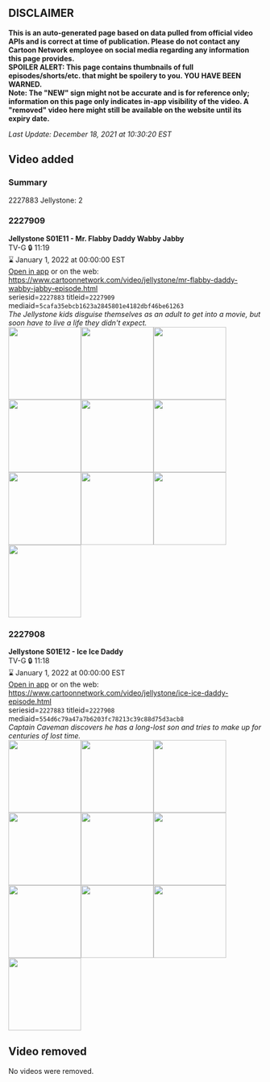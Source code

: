 ## DISCLAIMER
**This is an auto-generated page based on data pulled from official video APIs and is correct at time of publication. Please do not contact any Cartoon Network employee on social media regarding any information this page provides.**  
**SPOILER ALERT: This page contains thumbnails of full episodes/shorts/etc. that might be spoilery to you. YOU HAVE BEEN WARNED.**  
**Note: The "NEW" sign might not be accurate and is for reference only; information on this page only indicates in-app visibility of the video. A "removed" video here might still be available on the website until its expiry date.**  

_Last Update: December 18, 2021 at 10:30:20 EST_
## Video added
### Summary
2227883 Jellystone: 2  
### 2227909
**Jellystone S01E11 - Mr. Flabby Daddy Wabby Jabby**  
TV-G 🔒 11:19  
⌛ January 1, 2022 at 00:00:00 EST  
[Open in app](https://cnvideo.sercomkc.org/redirector.html?type=cnapp&seriesid=2227883&titleid=2227909&mediaid=5cafa35ebcb1623a2845801e4182dbf46be61263) or on the web: https://www.cartoonnetwork.com/video/jellystone/mr-flabby-daddy-wabby-jabby-episode.html  
seriesid=`2227883` titleid=`2227909` mediaid=`5cafa35ebcb1623a2845801e4182dbf46be61263`  
_The Jellystone kids disguise themselves as an adult to get into a movie, but soon have to live a life they didn't expect._  
<a href="https://s3.amazonaws.com/cartoonorchestrator/2227909_001_1280x720.jpg"><img src="https://s3.amazonaws.com/cartoonorchestrator/2227909_001_640x360.jpg" height="144px" /></a><a href="https://s3.amazonaws.com/cartoonorchestrator/2227909_002_1280x720.jpg"><img src="https://s3.amazonaws.com/cartoonorchestrator/2227909_002_640x360.jpg" height="144px" /></a><a href="https://s3.amazonaws.com/cartoonorchestrator/2227909_003_1280x720.jpg"><img src="https://s3.amazonaws.com/cartoonorchestrator/2227909_003_640x360.jpg" height="144px" /></a><a href="https://s3.amazonaws.com/cartoonorchestrator/2227909_004_1280x720.jpg"><img src="https://s3.amazonaws.com/cartoonorchestrator/2227909_004_640x360.jpg" height="144px" /></a><a href="https://s3.amazonaws.com/cartoonorchestrator/2227909_005_1280x720.jpg"><img src="https://s3.amazonaws.com/cartoonorchestrator/2227909_005_640x360.jpg" height="144px" /></a><a href="https://s3.amazonaws.com/cartoonorchestrator/2227909_006_1280x720.jpg"><img src="https://s3.amazonaws.com/cartoonorchestrator/2227909_006_640x360.jpg" height="144px" /></a><a href="https://s3.amazonaws.com/cartoonorchestrator/2227909_007_1280x720.jpg"><img src="https://s3.amazonaws.com/cartoonorchestrator/2227909_007_640x360.jpg" height="144px" /></a><a href="https://s3.amazonaws.com/cartoonorchestrator/2227909_008_1280x720.jpg"><img src="https://s3.amazonaws.com/cartoonorchestrator/2227909_008_640x360.jpg" height="144px" /></a><a href="https://s3.amazonaws.com/cartoonorchestrator/2227909_009_1280x720.jpg"><img src="https://s3.amazonaws.com/cartoonorchestrator/2227909_009_640x360.jpg" height="144px" /></a><a href="https://s3.amazonaws.com/cartoonorchestrator/2227909_010_1280x720.jpg"><img src="https://s3.amazonaws.com/cartoonorchestrator/2227909_010_640x360.jpg" height="144px" /></a>
### 2227908
**Jellystone S01E12 - Ice Ice Daddy**  
TV-G 🔒 11:18  
⌛ January 1, 2022 at 00:00:00 EST  
[Open in app](https://cnvideo.sercomkc.org/redirector.html?type=cnapp&seriesid=2227883&titleid=2227908&mediaid=554d6c79a47a7b6203fc78213c39c88d75d3acb8) or on the web: https://www.cartoonnetwork.com/video/jellystone/ice-ice-daddy-episode.html  
seriesid=`2227883` titleid=`2227908` mediaid=`554d6c79a47a7b6203fc78213c39c88d75d3acb8`  
_Captain Caveman discovers he has a long-lost son and tries to make up for centuries of lost time._  
<a href="https://s3.amazonaws.com/cartoonorchestrator/2227908_001_1280x720.jpg"><img src="https://s3.amazonaws.com/cartoonorchestrator/2227908_001_640x360.jpg" height="144px" /></a><a href="https://s3.amazonaws.com/cartoonorchestrator/2227908_002_1280x720.jpg"><img src="https://s3.amazonaws.com/cartoonorchestrator/2227908_002_640x360.jpg" height="144px" /></a><a href="https://s3.amazonaws.com/cartoonorchestrator/2227908_003_1280x720.jpg"><img src="https://s3.amazonaws.com/cartoonorchestrator/2227908_003_640x360.jpg" height="144px" /></a><a href="https://s3.amazonaws.com/cartoonorchestrator/2227908_004_1280x720.jpg"><img src="https://s3.amazonaws.com/cartoonorchestrator/2227908_004_640x360.jpg" height="144px" /></a><a href="https://s3.amazonaws.com/cartoonorchestrator/2227908_005_1280x720.jpg"><img src="https://s3.amazonaws.com/cartoonorchestrator/2227908_005_640x360.jpg" height="144px" /></a><a href="https://s3.amazonaws.com/cartoonorchestrator/2227908_006_1280x720.jpg"><img src="https://s3.amazonaws.com/cartoonorchestrator/2227908_006_640x360.jpg" height="144px" /></a><a href="https://s3.amazonaws.com/cartoonorchestrator/2227908_007_1280x720.jpg"><img src="https://s3.amazonaws.com/cartoonorchestrator/2227908_007_640x360.jpg" height="144px" /></a><a href="https://s3.amazonaws.com/cartoonorchestrator/2227908_008_1280x720.jpg"><img src="https://s3.amazonaws.com/cartoonorchestrator/2227908_008_640x360.jpg" height="144px" /></a><a href="https://s3.amazonaws.com/cartoonorchestrator/2227908_009_1280x720.jpg"><img src="https://s3.amazonaws.com/cartoonorchestrator/2227908_009_640x360.jpg" height="144px" /></a><a href="https://s3.amazonaws.com/cartoonorchestrator/2227908_010_1280x720.jpg"><img src="https://s3.amazonaws.com/cartoonorchestrator/2227908_010_640x360.jpg" height="144px" /></a>
## Video removed
No videos were removed.  
